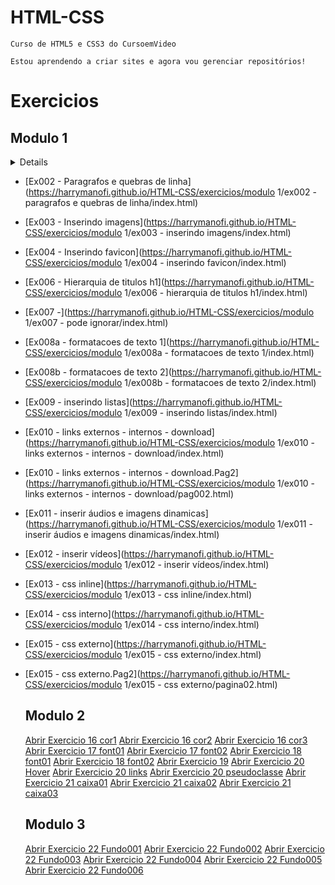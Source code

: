 # HTML-CSS
    Curso de HTML5 e CSS3 do CursoemVideo

    Estou aprendendo a criar sites e agora vou gerenciar repositórios!
 
# Exercicios #

## Modulo 1 ##

<details>

* [Ex001 - Hello world](https://harrymanofi.github.io/HTML-CSS/exercicios/modulo 1/ex001 - hello world/index.html)
</details>

- [Ex002 - Paragrafos e quebras de linha](https://harrymanofi.github.io/HTML-CSS/exercicios/modulo 1/ex002 - paragrafos e quebras de linha/index.html)

- [Ex003 - Inserindo imagens](https://harrymanofi.github.io/HTML-CSS/exercicios/modulo 1/ex003 - inserindo imagens/index.html)

- [Ex004 - Inserindo favicon](https://harrymanofi.github.io/HTML-CSS/exercicios/modulo 1/ex004 - inserindo favicon/index.html)

- [Ex006 - Hierarquia de titulos h1](https://harrymanofi.github.io/HTML-CSS/exercicios/modulo 1/ex006 - hierarquia de titulos h1/index.html)

- [Ex007 -](https://harrymanofi.github.io/HTML-CSS/exercicios/modulo 1/ex007 - pode ignorar/index.html)

- [Ex008a - formatacoes de texto 1](https://harrymanofi.github.io/HTML-CSS/exercicios/modulo 1/ex008a - formatacoes de texto 1/index.html)

- [Ex008b - formatacoes de texto 2](https://harrymanofi.github.io/HTML-CSS/exercicios/modulo 1/ex008b - formatacoes de texto 2/index.html)

- [Ex009 - inserindo listas](https://harrymanofi.github.io/HTML-CSS/exercicios/modulo 1/ex009 - inserindo listas/index.html)

- [Ex010 - links externos - internos - download](https://harrymanofi.github.io/HTML-CSS/exercicios/modulo 1/ex010 - links externos - internos - download/index.html)

- [Ex010 - links externos - internos - download.Pag2](https://harrymanofi.github.io/HTML-CSS/exercicios/modulo 1/ex010 - links externos - internos - download/pag002.html)

- [Ex011 - inserir áudios e imagens dinamicas](https://harrymanofi.github.io/HTML-CSS/exercicios/modulo 1/ex011 - inserir áudios e imagens dinamicas/index.html)

- [Ex012 - inserir vídeos](https://harrymanofi.github.io/HTML-CSS/exercicios/modulo 1/ex012 - inserir vídeos/index.html)

- [Ex013 - css inline](https://harrymanofi.github.io/HTML-CSS/exercicios/modulo 1/ex013 - css inline/index.html)

- [Ex014 - css interno](https://harrymanofi.github.io/HTML-CSS/exercicios/modulo 1/ex014 - css interno/index.html)

- [Ex015 - css externo](https://harrymanofi.github.io/HTML-CSS/exercicios/modulo 1/ex015 - css externo/index.html)

- [Ex015 - css externo.Pag2](https://harrymanofi.github.io/HTML-CSS/exercicios/modulo 1/ex015 - css externo/pagina02.html)


    <h2>Modulo 2</h2>
        <a href="https://harrymanofi.github.io/HTML-CSS/exercicios/modulo 2/ex016 - representando cores/cor01.html"> Abrir Exercicio 16 cor1</a>
        <a href="https://harrymanofi.github.io/HTML-CSS/exercicios/modulo 2/ex016 - representando cores/cor02.html"> Abrir Exercicio 16 cor2</a>
        <a href="https://harrymanofi.github.io/HTML-CSS/exercicios/modulo 2/ex016 - representando cores/cor03.html"> Abrir Exercicio 16 cor3</a>
        <a href="https://harrymanofi.github.io/HTML-CSS/exercicios/modulo 2/ex017 - Famílias de fonte com CSS/font01.html"> Abrir Exercicio 17 font01</a>
        <a href="https://harrymanofi.github.io/HTML-CSS/exercicios/modulo 2/ex017 - Famílias de fonte com CSS/font02.html"> Abrir Exercicio 17 font02</a>
        <a href="https://harrymanofi.github.io/HTML-CSS/exercicios/modulo 2/ex018 - Usando Google Fonts/font01.html"> Abrir Exercicio 18 font01</a>
        <a href="https://harrymanofi.github.io/HTML-CSS/exercicios/modulo 2/ex018 - Usando Google Fonts/font02.html"> Abrir Exercicio 18 font02</a>
        <a href="https://harrymanofi.github.io/HTML-CSS/exercicios/modulo 2/ex019 - Usando o id e o class com CSS/seletor01.html"> Abrir Exercicio 19</a>
        <a href="https://harrymanofi.github.io/HTML-CSS/exercicios/modulo 2/ex020 - pseudo-classes e pseudo-elementosem CSS/hover.html"> Abrir Exercicio 20 Hover</a>
        <a href="https://harrymanofi.github.io/HTML-CSS/exercicios/modulo 2/ex020 - pseudo-classes e pseudo-elementosem CSS/links.html"> Abrir Exercicio 20 links</a>
        <a href="https://harrymanofi.github.io/HTML-CSS/exercicios/modulo 2/ex020 - pseudo-classes e pseudo-elementosem CSS/pseudoclasse.html"> Abrir Exercicio 20 pseudoclasse</a>
        <a href="https://harrymanofi.github.io/HTML-CSS/exercicios/modulo 2/ex21 - box-level e bordas decoradas/caixa01.html"> Abrir Exercicio 21 caixa01</a>
        <a href="https://harrymanofi.github.io/HTML-CSS/exercicios/modulo 2/ex21 - box-level e bordas decoradas/caixa02.html"> Abrir Exercicio 21 caixa02</a>
        <a href="https://harrymanofi.github.io/HTML-CSS/exercicios/modulo 2/ex21 - box-level e bordas decoradas/caixa03.html"> Abrir Exercicio 21 caixa03</a><br>
    <h2>Modulo 3</h2>
        <a href="https://harrymanofi.github.io/HTML-CSS/exercicios/modulo 3/ex22/fundo001.html"> Abrir Exercicio 22 Fundo001</a>
        <a href="https://harrymanofi.github.io/HTML-CSS/exercicios/modulo 3/ex22/fundo002.html"> Abrir Exercicio 22 Fundo002</a>
        <a href="https://harrymanofi.github.io/HTML-CSS/exercicios/modulo 3/ex22/fundo003.html"> Abrir Exercicio 22 Fundo003</a>
        <a href="https://harrymanofi.github.io/HTML-CSS/exercicios/modulo 3/ex22/fundo004.html"> Abrir Exercicio 22 Fundo004</a>
        <a href="https://harrymanofi.github.io/HTML-CSS/exercicios/modulo 3/ex22/fundo005.html"> Abrir Exercicio 22 Fundo005</a>
        <a href="https://harrymanofi.github.io/HTML-CSS/exercicios/modulo 3/ex22/fundo006.html"> Abrir Exercicio 22 Fundo006</a>